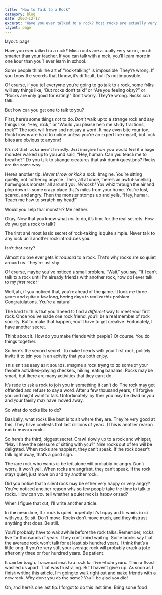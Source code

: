 ```yaml
---
title: "How to Talk to a Rock"
category: blog
date: 2003-12-17
excerpt: "Have you ever talked to a rock? Most rocks are actually very smart."
layout: page
---
```


layout: page

<div class="post">     
    
<div class="post-body">
<div><p>Have you ever talked to a rock?  Most rocks are actually very smart, much smarter than your teacher.  If you can talk with a rock, you&#8217;ll learn more in one hour than you&#8217;ll ever learn in school.   
</p><p>Some people think the art of &#8220;rock-talking&#8221; is impossible.  They&#8217;re wrong.  If you know the secrets that I know, it&#8217;s difficult, but it&#8217;s not impossible. 
</p><p>Of course, if you tell everyone you&#8217;re going to go talk to a rock, some folks will say things like, &#8220;But rocks don&#8217;t talk!&#8221; or &#8220;Are you feeling okay?&#8221; or &#8220;Rocks are only good for eating!&#8221; Don&#8217;t worry.  They&#8217;re wrong.  Rocks <em>can</em> talk. 
</p><p>But how can you get one to talk to you?   
</p><p>First, here&#8217;s some things <em>not</em> to do.  <em>Don&#8217;t</em> walk up to a strange rock and say things like, &#8220;Hey, rock,&#8221; or &#8220;Would you please help me study fractions, rock?&#8221;  The rock will frown and not say a word.  It may even bite your toe.  Rock frowns are hard to notice unless you&#8217;re an expert like myself, but rock bites are obvious to anyone!  
</p><p>It&#8217;s not that rocks aren&#8217;t friendly.  Just imagine how you would feel if a huge monster walked up to you and said, &#8220;Hey, human.  Can you teach me to breathe?&#8221;  Do you talk to strange creatures that ask dumb questions?  Rocks are the same way.  
</p><p>Here&#8217;s another tip.  <em>Never throw or kick</em> a rock.  Imagine.  You&#8217;re sitting quietly, not bothering anyone.  Then, all at once, there&#8217;s an awful-smelling humongous monster all around you.  <em>Whoosh!</em>  You whiz through the air and plop down in some crazy place that&#8217;s miles from your home.  You&#8217;re lost, scared, and angry.  Then the monster stomps up and yells, &#8220;Hey, human.  Teach me how to scratch my head!&#8221;   
</p><p>Would you help that monster?  Me neither.   
</p><p>Okay.  Now that you know what <em>not</em> to do, it&#8217;s time for the real secrets.  How <em>do</em> you get a rock to talk?   
</p><p>The first and most basic secret of rock-talking is quite simple.  Never talk to any rock until another rock introduces you. 
</p><p>Isn&#8217;t that easy? 
</p><p>Almost no one ever gets <em>introduced</em> to a rock.  That&#8217;s why rocks are so quiet around us.  They&#8217;re just shy.   
</p><p>Of course, maybe you&#8217;ve noticed a small problem.  &#8220;Wait,&#8221; you say, &#8220;If I can&#8217;t talk to a rock until I&#8217;m already friends with another rock, how do I ever talk to my <em>first</em> rock?&#8221;  
</p><p>Well, ah, if you noticed that, you&#8217;re ahead of the game.  It took me three years and quite a few long, boring days to realize this problem.  Congratulations.  You&#8217;re a natural. 
</p><p>The hard truth is that you&#8217;ll need to find a <em>different</em> way to meet your first rock.  Once you&#8217;ve made one rock friend, you&#8217;ll be a real member of rock society.  But to make that happen, you&#8217;ll have to get creative.  Fortunately, I have another secret. 
</p><p>Think about it.  How do you make friends with people?  Of course.  You do things together.   
</p><p>So here&#8217;s the second secret.  To make friends with your first rock, politely invite it to join you in an activity that you both enjoy. 
</p><p>This isn&#8217;t as easy as it sounds.  Imagine a rock trying to do some of your favorite activities&#8211;playing checkers, hiking, eating bananas.  Rocks may be smart, but there are many activities that they can&#8217;t do.   
</p><p>It&#8217;s rude to ask a rock to join you in something it can&#8217;t do.  The rock may get offended and refuse to say a word.  After a few thousand years, it&#8217;ll forgive you and might want to talk.  Unfortunately, by then you may be dead or you and your family may have moved away.   
</p><p>So what do rocks like to do? 
</p><p>Basically, what rocks like best is to sit where they are.  They&#8217;re very good at this.  They have contests that last millions of years.  (This is another reason not to move a rock.)   
</p><p>So here&#8217;s the third, biggest secret.  Crawl slowly up to a rock and whisper, &#8220;May I have the pleasure of sitting with you?&#8221;  Nine rocks out of ten will be delighted.  When rocks are happiest, they can&#8217;t speak.  If the rock doesn&#8217;t talk right away, that&#8217;s a good sign.  
</p><p>The rare rock who wants to be left alone will probably be angry.  Don&#8217;t worry, it won&#8217;t yell.  When rocks are angriest, they can&#8217;t speak.  If the rock stays quiet, just move on and try another rock. 
</p><p>Did you notice that a silent rock may be either very happy or very angry?  You&#8217;ve noticed another reason why so few people take the time to talk to rocks.  How can you tell whether a quiet rock is happy or sad? 
</p><p>When I figure that out, I&#8217;ll write another article. 
</p><p>In the meantime, if a rock is quiet, hopefully it&#8217;s happy and it wants to sit with you.  So sit.  Don&#8217;t move.  Rocks don&#8217;t move much, and they distrust anything that does.  Be still. 
</p><p>You&#8217;ll probably have to wait awhile before the rock talks.  Remember, rocks live for thousands of years.  They don&#8217;t mind waiting.  Some books say that the average rock won&#8217;t talk for at least six hundred years.  I think that&#8217;s a little long.  If you&#8217;re very still, your average rock will probably crack a joke after only three or four hundred years.  Be patient.   
</p><p>It can be tough.  I once sat next to a rock for five whole years.  Then a flood washed us apart.  That was frustrating.  But I haven&#8217;t given up.  As soon as I finish writing this article, I&#8217;m going to walk right out and make friends with a new rock.  Why don&#8217;t you do the same?  You&#8217;ll be glad you did! 
</p><p>Oh, and here&#8217;s one last tip.  I forgot to do this last time.  Bring some food. <div class="postfooter">   </div></p></div>
</div><!-- post-body -->
    
<p class="comment-link"> </p>
</div><!-- post -->

